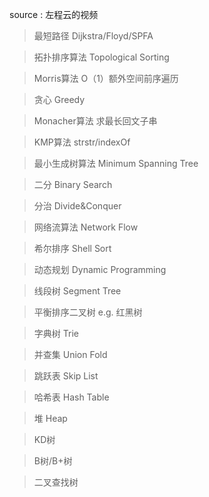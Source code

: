 source : 左程云的视频

> 最短路径 Dijkstra/Floyd/SPFA

> 拓扑排序算法 Topological Sorting

> Morris算法 O（1）额外空间前序遍历

> 贪心 Greedy

> Monacher算法 求最长回文子串

> KMP算法 strstr/indexOf

> 最小生成树算法 Minimum Spanning Tree

> 二分 Binary Search

> 分治 Divide&Conquer

> 网络流算法 Network Flow

> 希尔排序 Shell Sort

> 动态规划 Dynamic Programming

> 线段树 Segment Tree

> 平衡排序二叉树 e.g. 红黑树

> 字典树 Trie

> 并查集 Union Fold

> 跳跃表 Skip List

> 哈希表 Hash Table

> 堆 Heap

> KD树

> B树/B+树 

> 二叉查找树

